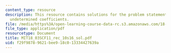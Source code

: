 ```yaml
---
content_type: resource
description: This resource contains solutions for the problem statements related to
  undetermined coefficients.
file: /media/https%3A/open-learning-course-data-rc.s3.amazonaws.com/18-03sc-differential-equations-fall-2011/f29f98789621bee918c013334427639a_MIT18_03SCF11_rec_10s16_sol.pdf
file_type: application/pdf
resourcetype: Document
title: MIT18_03SCF11_rec_10s16_sol.pdf
uid: f29f9878-9621-bee9-18c0-13334427639a
---
```

